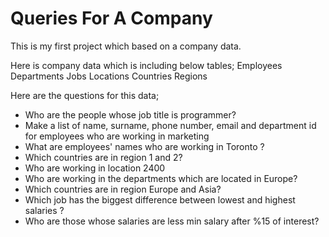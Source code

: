 # Queries For A Company
This is my first project which based on a company data.

Here is company data which is including below tables;
Employees 
Departments
Jobs
Locations
Countries
Regions

Here are the questions for this data;

- Who are the people whose job title is programmer?
- Make a list of name, surname, phone number, email and department id for employees who are working in marketing
- What are employees' names who are working in Toronto ?
- Which countries are in region 1 and 2?
- Who are working in location 2400
- Who are working in the departments which are located in Europe?
- Which countries are in region Europe and Asia?
- Which job has the biggest difference between lowest and highest salaries ? 
- Who are those whose salaries are less min salary after %15 of interest?
